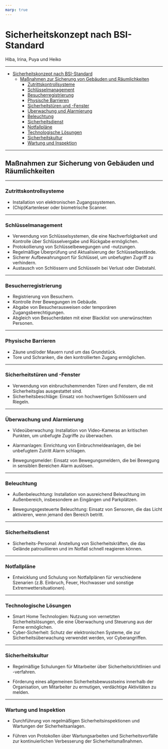 ```yaml
---
marp: true
---
```


# Sicherheitskonzept nach BSI-Standard

Hiba, Irina, Puya und Heiko

---

- [Sicherheitskonzept nach BSI-Standard](#sicherheitskonzept-nach-bsi-standard)
  - [Maßnahmen zur Sicherung von Gebäuden und Räumlichkeiten](#maßnahmen-zur-sicherung-von-gebäuden-und-räumlichkeiten)
    - [Zutrittskontrollsysteme](#zutrittskontrollsysteme)
    - [Schlüsselmanagement](#schlüsselmanagement)
    - [Besucherregistrierung](#besucherregistrierung)
    - [Physische Barrieren](#physische-barrieren)
    - [Sicherheitstüren und -Fenster](#sicherheitstüren-und--fenster)
    - [Überwachung und Alarmierung](#überwachung-und-alarmierung)
    - [Beleuchtung](#beleuchtung)
    - [Sicherheitsdienst](#sicherheitsdienst)
    - [Notfallpläne](#notfallpläne)
    - [Technologische Lösungen](#technologische-lösungen)
    - [Sicherheitskultur](#sicherheitskultur)
    - [Wartung und Inspektion](#wartung-und-inspektion)

---

## Maßnahmen zur Sicherung von Gebäuden und Räumlichkeiten

---

### Zutrittskontrollsysteme

- Installation von elektronischen Zugangssystemen.
- (Chip)Kartenleser oder biometrische Scanner.

---

### Schlüsselmanagement

- Verwendung von Schlüsselsystemen, die eine Nachverfolgbarkeit und Kontrolle über Schlüsselvergabe und Rückgabe ermöglichen.
- Protokollierung von Schlüsselbewegungen und -nutzungen.
- Regelmäßige Überprüfung und Aktualisierung der Schlüsselbestände.
- Sicherer Aufbewahrungsort für Schlüssel, um unbefugten Zugriff zu verhindern.
- Austausch von Schlössern und Schlüsseln bei Verlust oder Diebstahl.

---

### Besucherregistrierung

- Registrierung von Besuchern.
- Kontrolle ihrer Bewegungen im Gebäude.
- Abgabe von Besucherausweisen oder temporären Zugangsberechtigungen.
- Abgleich von Besucherdaten mit einer Blacklist von unerwünschten Personen.

---

### Physische Barrieren

- Zäune und/oder Mauern rund um das Grundstück.
- Tore und Schranken, die den kontrollierten Zugang ermöglichen.

---

### Sicherheitstüren und -Fenster

- Verwendung von einbruchshemmenden Türen und Fenstern, die mit Sicherheitsglas ausgestattet sind.
- Sicherheitsbeschläge: Einsatz von hochwertigen Schlössern und Riegeln.

---

### Überwachung und Alarmierung

- Videoüberwachung: Installation von Video-Kameras an kritischen Punkten, um unbefugte Zugriffe zu überwachen.

- Alarmanlagen: Einrichtung von Einbruchmeldeanlagen, die bei unbefugtem Zutritt Alarm schlagen.

- Bewegungsmelder: Einsatz von Bewegungsmeldern, die bei Bewegung in sensiblen Bereichen Alarm auslösen.

---

### Beleuchtung

- Außenbeleuchtung: Installation von ausreichend Beleuchtung im Außenbereich, insbesondere an Eingängen und Parkplätzen.

- Bewegungsgesteuerte Beleuchtung: Einsatz von Sensoren, die das Licht aktivieren, wenn jemand den Bereich betritt.

---

### Sicherheitsdienst

- Sicherheits-Personal: Anstellung von Sicherheitskräften, die das Gelände patrouillieren und im Notfall schnell reagieren können.

---

### Notfallpläne

- Entwicklung und Schulung von Notfallplänen für verschiedene Szenarien (z.B. Einbruch, Feuer, Hochwasser und sonstige Extremwettersituationen).

---

### Technologische Lösungen

- Smart Home Technologien: Nutzung von vernetzten Sicherheitslösungen, die eine Überwachung und Steuerung aus der Ferne ermöglichen.
- Cyber-Sicherheit: Schutz der elektronischen Systeme, die zur Sicherheitsüberwachung verwendet werden, vor Cyberangriffen.

---

### Sicherheitskultur

- Regelmäßige Schulungen für Mitarbeiter über Sicherheitsrichtlinien und -verfahren.

- Förderung eines allgemeinen Sicherheitsbewusstseins innerhalb der Organisation, um Mitarbeiter zu ermutigen, verdächtige Aktivitäten zu melden.

---

### Wartung und Inspektion

- Durchführung von regelmäßigen Sicherheitsinspektionen und Wartungen der Sicherheitsanlagen.

- Führen von Protokollen über Wartungsarbeiten und Sicherheitsvorfälle zur kontinuierlichen Verbesserung der Sicherheitsmaßnahmen.
